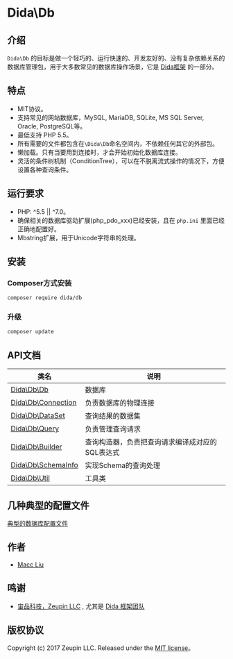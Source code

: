# Dida\Db

## 介绍

`Dida\Db` 的目标是做一个轻巧的、运行快速的、开发友好的、没有复杂依赖关系的数据库管理包，用于大多数常见的数据库操作场景，它是 [Dida框架](http://dida.zeupin.com) 的一部分。

## 特点

* MIT协议。
* 支持常见的网站数据库，MySQL, MariaDB, SQLite, MS SQL Server, Oracle, PostgreSQL等。
* 最低支持 PHP 5.5。
* 所有需要的文件都包含在`\Dida\Db`命名空间内，不依赖任何其它的外部包。
* 懒加载。只有当要用到连接时，才会开始初始化数据库连接。
* 灵活的条件树机制（ConditionTree），可以在不脱离流式操作的情况下，方便设置各种查询条件。

## 运行要求

* PHP: ^5.5 || ^7.0。
* 确保相关的数据库驱动扩展(php_pdo_xxx)已经安装，且在 `php.ini` 里面已经正确地配置好。
* Mbstring扩展，用于Unicode字符串的处理。

## 安装

### Composer方式安装

```bash
composer require dida/db
```

### 升级

```bash
composer update
```

## API文档

| 类名 | 说明
|---|---
| [Dida\Db\Db](Db.md)                  | 数据库
| [Dida\Db\Connection](Connection.md)  | 负责数据库的物理连接
| [Dida\Db\DataSet](DataSet.md) 	   | 查询结果的数据集
| [Dida\Db\Query](Query.md) 	       | 负责管理查询请求
| [Dida\Db\Builder](Builder.md) 	   | 查询构造器，负责把查询请求编译成对应的SQL表达式
| [Dida\Db\SchemaInfo](SchemaInfo.md)  | 实现Schema的查询处理
| [Dida\Db\Util](Util.md) 	           | 工具类

## 几种典型的配置文件

[典型的数据库配置文件](conf.md)

## 作者

* [Macc Liu](https://github.com/maccliu)

## 鸣谢

* [宙品科技，Zeupin LLC](http://zeupin.com) , 尤其是 [Dida 框架团队](http://dida.zeupin.com)

## 版权协议

Copyright (c) 2017 Zeupin LLC. Released under the [MIT license](LICENSE)。